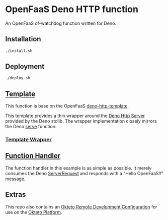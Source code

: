 OpenFaaS Deno HTTP function
=============================================

An OpenFaaS of-watchdog function written for Deno.

## Installation

```sh
./install.sh
```

## Deployment

```sh
./deploy.sh
```

## [Template](https://github.com/austinrivas/deno-http-template)

This function is base on the OpenFaaS [deno-http-template](https://github.com/austinrivas/deno-http-template).

This template provides a thin wrapper around the [Deno Http Server](https://doc.deno.land/https/deno.land/std/http/server.ts) provided by the Deno stdlib. The wrapper implementation closely mirrors the Deno [serve](https://doc.deno.land/https/deno.land/std/http/server.ts#serve) function.

### [Template Wrapper](https://github.com/austinrivas/deno-http-template/blob/master/template/deno-http/main.ts)

## [Function Handler](https://github.com/austinrivas/openfaas_deno_func/blob/master/function/handler.ts)

The function handler in this example is as simple as possible. It merely consumes the Deno [ServerRequest](https://doc.deno.land/https/deno.land/std/http/server.ts#ServerRequest) and responds with a "Hello OpenFaaS!!" message.

## Extras

This repo also contains an [Okteto Remote Development Configuration](https://github.com/austinrivas/openfaas_deno_func/blob/master/function/okteto.yml) for use on the [Okteto Platform](https://okteto.com/).
